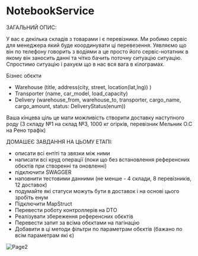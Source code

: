# NotebookService

ЗАГАЛЬНИЙ ОПИС:

У вас є декілька складів з товарами і є перевізники. Ми робимо сервіс для менеджера який буде координувати ці перевезення.
Уявляємо що він по телефону говорить з водіями а це просто його сервіс-нотатник в якому він заносить данні та чітко бачить поточну ситуацію ситуацію.
Спростимо ситуацію і рахуєм що в нас вся вага в кілограмах.

Бізнес обєкти
- Warehouse (title, address(city, street, location(lat,lng)) )
- Transporter (name, car_model, load_capacity)
- Delivery (warehouse_from, warehouse_to, transporter, cargo_name, cargo_amount, status: DeliveryStatus(enum))

Ваша кінцева ціль це мати можливість створити доставку наступного роду (З складу №1 на склад №3, 1000 кг огірків, перевізник Мельник О.С на Рено трафік)

ДОМАШЕЄ ЗАВДАННЯ НА ЦЬОМУ ЕТАПІ:

- описати всі ентіті та звязки між ними
- написати всі круд операції (поки що без встановлення референсних обєктів при створенні та оновленні)
- підключити SWAGGER
- наповнити тестовими данними (не менше - 4 склади, 8 перевізників, 12 доставок)
- подумайте які статуси можуть бути в доставок і на основі цього зробіть енум
- Підключити MapStruct
- Перевести роботу контроллерів на DTO
- Реалізувати збереження референсних обєктів
- Перевести запит за всіма обєктами на пагінацію
- Добавити в ці методи фільтри по параметрам обєктів (бажано по всім параметрам які є)



![Page2](https://user-images.githubusercontent.com/90526809/232237219-c7156f30-0fa1-4201-bf20-241a490203a7.png)
